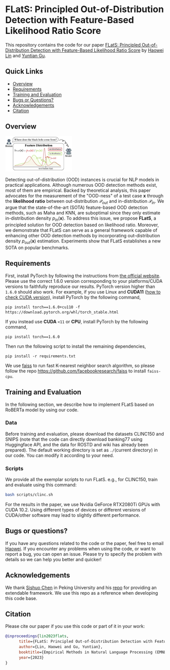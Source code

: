 # FLatS: Principled Out-of-Distribution Detection with Feature-Based Likelihood Ratio Score

This repository contains the code for our paper [FLatS: Principled Out-of-Distribution Detection with Feature-Based Likelihood Ratio Score](#) by [Haowei Lin](https://linhaowei1.github.io/) and [Yuntian Gu](https://github.com/guyuntian).

## Quick Links

- [Overview](#overview)
- [Requirements](#requirements)
- [Training and Evaluation](#training-and-evaluation)
- [Bugs or Questions?](#bugs-or-questions)
- [Acknowledgements](acknowledgements#)
- [Citation](#citation)

## Overview

<img src="Figures/main.jpg" width="210px" />

Detecting out-of-distribution (OOD) instances is crucial for NLP models in practical applications. Although numerous OOD detection methods exist, most of them are empirical. Backed by theoretical analysis, this paper advocates for the measurement of the "OOD-ness" of a test case $\boldsymbol{x}$ through the **likelihood ratio** between out-distribution $\mathcal P_{\textit{out}}$ and in-distribution $\mathcal P_{\textit{in}}$. We argue that the state-of-the-art (SOTA) feature-based OOD detection methods, such as Maha and KNN, are suboptimal since they only estimate in-distribution density $p_{\textit{in}}(\boldsymbol{x})$. To address this issue, we propose **FLatS**, a principled solution for OOD detection based on likelihood ratio. Moreover, we demonstrate that FLatS can serve as a general framework capable of enhancing other OOD detection methods by incorporating out-distribution density $p_{\textit{out}}(\boldsymbol{x})$ estimation. Experiments show that FLatS establishes a new SOTA on popular benchmarks. 

## Requirements

First, install PyTorch by following the instructions from [the official website](https://pytorch.org/). Please use the correct 1.6.0 version corresponding to your platforms/CUDA versions to faithfully reproduce our results. PyTorch version higher than `1.6.0` should also work. For example, if you use Linux and **CUDA11** ([how to check CUDA version](https://varhowto.com/check-cuda-version/)), install PyTorch by the following command,

```
pip install torch==1.6.0+cu110 -f https://download.pytorch.org/whl/torch_stable.html
```

If you instead use **CUDA** `<11` or **CPU**, install PyTorch by the following command,

```
pip install torch==1.6.0
```

Then run the following script to install the remaining dependencies,

```
pip install -r requirements.txt
```

We use [faiss](https://github.com/facebookresearch/faiss) to run fast K-nearest neighbor search algorithm, so please follow the repo https://github.com/facebookresearch/faiss to install `faiss-cpu`.

## Training and Evaluation

In the following section, we describe how to implement FLatS based on RoBERTa model by using our code.

### Data

Before training and evaluation, please download the datasets CLINC150 and SNIPS (note that the code can directly download banking77 using Huggingface API, and the data for ROSTD and wiki has already been prepared). The default working directory is set as ``./``(current directory) in our code. You can modify it according to your need.

### Scripts

We provide all the exemplar scripts to run FLatS. e.g., for CLINC150, train and evaluate using this command:

```bash
bash scripts/clinc.sh
```

For the results in the paper, we use Nvidia GeForce RTX2080Ti GPUs with CUDA 10.2. Using different types of devices or different versions of CUDA/other software may lead to slightly different performance.

## Bugs or questions?

If you have any questions related to the code or the paper, feel free to email [Haowei](mailto:linhaowei@pku.edu.cn). If you encounter any problems when using the code, or want to report a bug, you can open an issue. Please try to specify the problem with details so we can help you better and quicker!

## Acknowledgements

We thank [Sishuo Chen](https://pkucss.github.io/) in Peking University and his [repo](https://github.com/lancopku/Avg-Avg) for providing an extendable framework. We use this repo as a reference when developing this code base.

## Citation

Please cite our paper if you use this code or part of it in your work:

```bibtex
@inproceedings{lin2023flats,
      title={FLatS: Principled Out-of-Distribution Detection with Feature-Based Likelihood Ratio Score}, 
      author={Lin, Haowei and Gu, Yuntian},
      booktitle={Empirical Methods in Natural Language Processing (EMNLP)},
      year={2023}
}
```